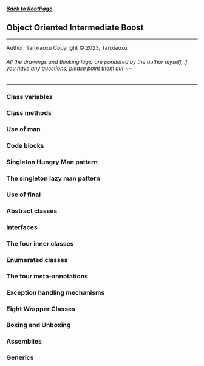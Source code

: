 ##### [Back to RootPage](https://github.com/TerryTxx/CS-Diary/blob/master/README.md)
## Object Oriented Intermediate Boost

---
Author: Tanxiaoxu
Copyright © 2023, Tanxiaoxu

###### All the drawings and thinking logic are pondered by the author myself, if you have any questions, please point them out ~~

---

### Class variables
### Class methods
### Use of man
### Code blocks
### Singleton Hungry Man pattern
### The singleton lazy man pattern
### Use of final

### Abstract classes
### Interfaces
### The four inner classes
### Enumerated classes
### The four meta-annotations
### Exception handling mechanisms

### Eight Wrapper Classes
### Boxing and Unboxing
### Assemblies
### Generics




